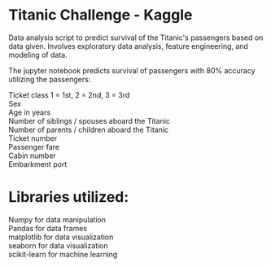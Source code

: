 # Titanic Challenge - Kaggle

Data analysis script to predict survival of the Titanic's passengers based on data given. Involves exploratory data analysis, feature engineering, and modeling of data.

The jupyter notebook predicts survival of passengers with 80% accuracy utilizing the passengers:

Ticket class	1 = 1st, 2 = 2nd, 3 = 3rd \
Sex	\
Age in years	\
Number of siblings / spouses aboard the Titanic	\
Number of parents / children aboard the Titanic	\
Ticket number	\
Passenger fare	\
Cabin number	\
Embarkment port

# Libraries utilized:

Numpy for data manipulation \
Pandas for data frames \
matplotlib for data visualization \
seaborn for data visualization \
scikit-learn for machine learning 


